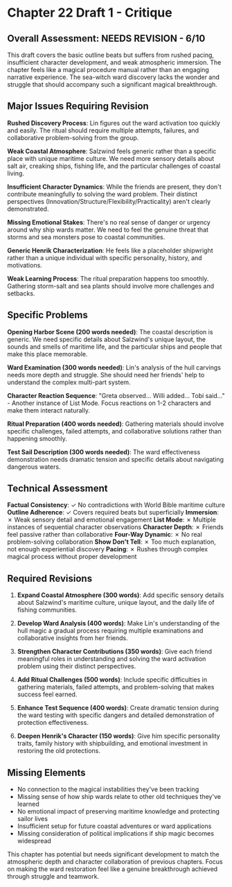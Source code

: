 # Chapter 22 Draft 1 - Critique

## Overall Assessment: NEEDS REVISION - 6/10

This draft covers the basic outline beats but suffers from rushed pacing, insufficient character development, and weak atmospheric immersion. The chapter feels like a magical procedure manual rather than an engaging narrative experience. The sea-witch ward discovery lacks the wonder and struggle that should accompany such a significant magical breakthrough.

## Major Issues Requiring Revision

**Rushed Discovery Process**: Lin figures out the ward activation too quickly and easily. The ritual should require multiple attempts, failures, and collaborative problem-solving from the group.

**Weak Coastal Atmosphere**: Salzwind feels generic rather than a specific place with unique maritime culture. We need more sensory details about salt air, creaking ships, fishing life, and the particular challenges of coastal living.

**Insufficient Character Dynamics**: While the friends are present, they don't contribute meaningfully to solving the ward problem. Their distinct perspectives (Innovation/Structure/Flexibility/Practicality) aren't clearly demonstrated.

**Missing Emotional Stakes**: There's no real sense of danger or urgency around why ship wards matter. We need to feel the genuine threat that storms and sea monsters pose to coastal communities.

**Generic Henrik Characterization**: He feels like a placeholder shipwright rather than a unique individual with specific personality, history, and motivations.

**Weak Learning Process**: The ritual preparation happens too smoothly. Gathering storm-salt and sea plants should involve more challenges and setbacks.

## Specific Problems

**Opening Harbor Scene (200 words needed)**: The coastal description is generic. We need specific details about Salzwind's unique layout, the sounds and smells of maritime life, and the particular ships and people that make this place memorable.

**Ward Examination (300 words needed)**: Lin's analysis of the hull carvings needs more depth and struggle. She should need her friends' help to understand the complex multi-part system.

**Character Reaction Sequence**: "Greta observed... Willi added... Tobi said..." - Another instance of List Mode. Focus reactions on 1-2 characters and make them interact naturally.

**Ritual Preparation (400 words needed)**: Gathering materials should involve specific challenges, failed attempts, and collaborative solutions rather than happening smoothly.

**Test Sail Description (300 words needed)**: The ward effectiveness demonstration needs dramatic tension and specific details about navigating dangerous waters.

## Technical Assessment

**Factual Consistency**: ✓ No contradictions with World Bible maritime culture
**Outline Adherence**: ✓ Covers required beats but superficially
**Immersion**: ✗ Weak sensory detail and emotional engagement
**List Mode**: ✗ Multiple instances of sequential character observations
**Character Depth**: ✗ Friends feel passive rather than collaborative
**Four-Way Dynamic**: ✗ No real problem-solving collaboration
**Show Don't Tell**: ✗ Too much explanation, not enough experiential discovery
**Pacing**: ✗ Rushes through complex magical process without proper development

## Required Revisions

1. **Expand Coastal Atmosphere (300 words)**: Add specific sensory details about Salzwind's maritime culture, unique layout, and the daily life of fishing communities.

2. **Develop Ward Analysis (400 words)**: Make Lin's understanding of the hull magic a gradual process requiring multiple examinations and collaborative insights from her friends.

3. **Strengthen Character Contributions (350 words)**: Give each friend meaningful roles in understanding and solving the ward activation problem using their distinct perspectives.

4. **Add Ritual Challenges (500 words)**: Include specific difficulties in gathering materials, failed attempts, and problem-solving that makes success feel earned.

5. **Enhance Test Sequence (400 words)**: Create dramatic tension during the ward testing with specific dangers and detailed demonstration of protection effectiveness.

6. **Deepen Henrik's Character (150 words)**: Give him specific personality traits, family history with shipbuilding, and emotional investment in restoring the old protections.

## Missing Elements

- No connection to the magical instabilities they've been tracking
- Missing sense of how ship wards relate to other old techniques they've learned
- No emotional impact of preserving maritime knowledge and protecting sailor lives
- Insufficient setup for future coastal adventures or ward applications
- Missing consideration of political implications if ship magic becomes widespread

This chapter has potential but needs significant development to match the atmospheric depth and character collaboration of previous chapters. Focus on making the ward restoration feel like a genuine breakthrough achieved through struggle and teamwork.
